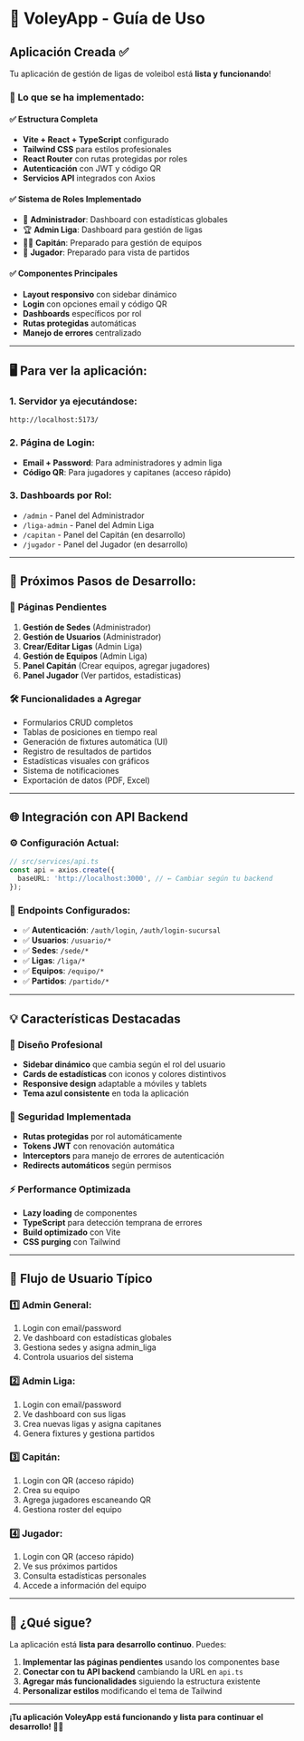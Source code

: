 # 🚀 VoleyApp - Guía de Uso

## Aplicación Creada ✅

Tu aplicación de gestión de ligas de voleibol está **lista y funcionando**!

### 🌟 Lo que se ha implementado:

#### ✅ **Estructura Completa**
- **Vite + React + TypeScript** configurado
- **Tailwind CSS** para estilos profesionales  
- **React Router** con rutas protegidas por roles
- **Autenticación** con JWT y código QR
- **Servicios API** integrados con Axios

#### ✅ **Sistema de Roles Implementado**
- 👑 **Administrador**: Dashboard con estadísticas globales
- 🏆 **Admin Liga**: Dashboard para gestión de ligas  
- 👨‍✈️ **Capitán**: Preparado para gestión de equipos
- 🏐 **Jugador**: Preparado para vista de partidos

#### ✅ **Componentes Principales**
- **Layout responsivo** con sidebar dinámico
- **Login** con opciones email y código QR
- **Dashboards** específicos por rol
- **Rutas protegidas** automáticas
- **Manejo de errores** centralizado

---

## 🖥️ **Para ver la aplicación:**

### 1. Servidor ya ejecutándose:
```
http://localhost:5173/
```

### 2. Página de Login:
- **Email + Password**: Para administradores y admin liga
- **Código QR**: Para jugadores y capitanes (acceso rápido)

### 3. Dashboards por Rol:
- `/admin` - Panel del Administrador
- `/liga-admin` - Panel del Admin Liga  
- `/capitan` - Panel del Capitán (en desarrollo)
- `/jugador` - Panel del Jugador (en desarrollo)

---

## 🔧 **Próximos Pasos de Desarrollo:**

### 🚧 **Páginas Pendientes**
1. **Gestión de Sedes** (Administrador)
2. **Gestión de Usuarios** (Administrador)
3. **Crear/Editar Ligas** (Admin Liga)
4. **Gestión de Equipos** (Admin Liga)
5. **Panel Capitán** (Crear equipos, agregar jugadores)
6. **Panel Jugador** (Ver partidos, estadísticas)

### 🛠️ **Funcionalidades a Agregar**
- Formularios CRUD completos
- Tablas de posiciones en tiempo real
- Generación de fixtures automática (UI)
- Registro de resultados de partidos
- Estadísticas visuales con gráficos
- Sistema de notificaciones
- Exportación de datos (PDF, Excel)

---

## 🌐 **Integración con API Backend**

### ⚙️ **Configuración Actual:**
```typescript
// src/services/api.ts
const api = axios.create({
  baseURL: 'http://localhost:3000', // ← Cambiar según tu backend
});
```

### 🔌 **Endpoints Configurados:**
- ✅ **Autenticación**: `/auth/login`, `/auth/login-sucursal`
- ✅ **Usuarios**: `/usuario/*` 
- ✅ **Sedes**: `/sede/*`
- ✅ **Ligas**: `/liga/*`
- ✅ **Equipos**: `/equipo/*`
- ✅ **Partidos**: `/partido/*`

---

## 💡 **Características Destacadas**

### 🎨 **Diseño Profesional**
- **Sidebar dinámico** que cambia según el rol del usuario
- **Cards de estadísticas** con iconos y colores distintivos
- **Responsive design** adaptable a móviles y tablets
- **Tema azul consistente** en toda la aplicación

### 🔐 **Seguridad Implementada**
- **Rutas protegidas** por rol automáticamente
- **Tokens JWT** con renovación automática
- **Interceptors** para manejo de errores de autenticación
- **Redirects automáticos** según permisos

### ⚡ **Performance Optimizada**
- **Lazy loading** de componentes
- **TypeScript** para detección temprana de errores
- **Build optimizado** con Vite
- **CSS purging** con Tailwind

---

## 📱 **Flujo de Usuario Típico**

### 1️⃣ **Admin General:**
1. Login con email/password
2. Ve dashboard con estadísticas globales  
3. Gestiona sedes y asigna admin_liga
4. Controla usuarios del sistema

### 2️⃣ **Admin Liga:**
1. Login con email/password
2. Ve dashboard con sus ligas
3. Crea nuevas ligas y asigna capitanes
4. Genera fixtures y gestiona partidos

### 3️⃣ **Capitán:**
1. Login con QR (acceso rápido)
2. Crea su equipo
3. Agrega jugadores escaneando QR
4. Gestiona roster del equipo

### 4️⃣ **Jugador:**
1. Login con QR (acceso rápido)
2. Ve sus próximos partidos
3. Consulta estadísticas personales
4. Accede a información del equipo

---

## 🎯 **¿Qué sigue?**

La aplicación está **lista para desarrollo continuo**. Puedes:

1. **Implementar las páginas pendientes** usando los componentes base
2. **Conectar con tu API backend** cambiando la URL en `api.ts`
3. **Agregar más funcionalidades** siguiendo la estructura existente
4. **Personalizar estilos** modificando el tema de Tailwind

---

**¡Tu aplicación VoleyApp está funcionando y lista para continuar el desarrollo! 🏐🚀**
